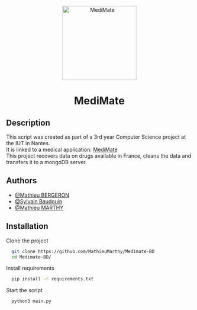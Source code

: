 <p align="center">
  <img src="https://media.discordapp.net/attachments/1159408642303463444/1187332586255700038/icon.png?ex=65bb6aa4&is=65a8f5a4&hm=94badc5e94be7416c6859611091596d295aaa824a37e4e3bd6d7891e722d9870&=&format=webp&quality=lossless&width=594&height=594" alt="MediMate" height="200">
</p>
<h1 align="center">MediMate</h1>

## Description

This script was created as part of a 3rd year Computer Science project at the IUT in Nantes.  
It is linked to a medical application: [MediMate](https://github.com/syysy/MediMate)  
This project recovers data on drugs available in France, cleans the data and transfers it to a mongoDB server.


## Authors

- [@Mathieu BERGERON](https://github.com/Mthieu44)
- [@Sylvain Baudouin](https://github.com/syysy)
- [@Mathieu MARTHY](https://github.com/MathieuMarthy)

## Installation

Clone the project

```bash
  git clone https://github.com/MathieuMarthy/Medimate-BD
  cd Medimate-BD/
```

Install requirements

```bash
  pip install -r requirements.txt
```

Start the script

```bash
  python3 main.py
```

